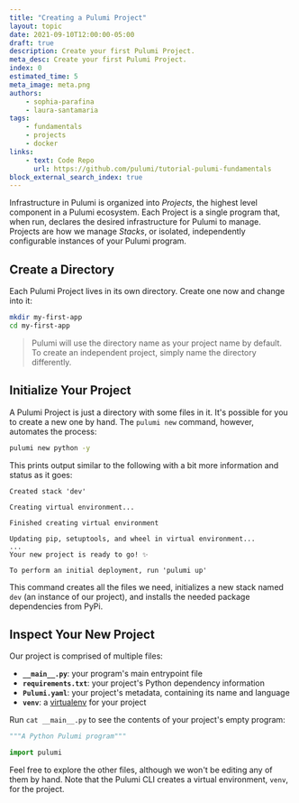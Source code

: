 ```yaml
---
title: "Creating a Pulumi Project"
layout: topic
date: 2021-09-10T12:00:00-05:00
draft: true
description: Create your first Pulumi Project.
meta_desc: Create your first Pulumi Project.
index: 0
estimated_time: 5
meta_image: meta.png
authors:
    - sophia-parafina
    - laura-santamaria
tags:
    - fundamentals
    - projects
    - docker
links:
    - text: Code Repo
      url: https://github.com/pulumi/tutorial-pulumi-fundamentals
block_external_search_index: true
---
```


Infrastructure in Pulumi is organized into _Projects_, the highest level
component in a Pulumi ecosystem. Each Project is a single program that, when
run, declares the desired infrastructure for Pulumi to manage. Projects are how
we manage _Stacks_, or isolated, independently configurable instances of your
Pulumi program.

## Create a Directory

Each Pulumi Project lives in its own directory. Create one now and change into
it:

```bash
mkdir my-first-app
cd my-first-app
```

> Pulumi will use the directory name as your project name by default. To create
> an independent project, simply name the directory differently.

## Initialize Your Project

A Pulumi Project is just a directory with some files in it. It's possible for
you to create a new one by hand. The `pulumi new` command, however, automates
the process:

```bash
pulumi new python -y
```

This prints output similar to the following with a bit more information and
status as it goes:

```
Created stack 'dev'

Creating virtual environment...

Finished creating virtual environment

Updating pip, setuptools, and wheel in virtual environment...
...
Your new project is ready to go! ✨

To perform an initial deployment, run 'pulumi up'
```

This command creates all the files we need, initializes a new stack named `dev`
(an instance of our project), and installs the needed package dependencies from
PyPi.

## Inspect Your New Project

Our project is comprised of multiple files:

* **`__main__.py`**: your program's main entrypoint file
* **`requirements.txt`**: your project's Python dependency information
* **`Pulumi.yaml`**: your project's metadata, containing its name and language
* **`venv`**: a [virtualenv](https://pypi.org/project/virtualenv/) for your project

Run `cat __main__.py` to see the contents of your project's empty program:

```python
"""A Python Pulumi program"""

import pulumi
```

Feel free to explore the other files, although we won't be editing any of them
by hand. Note that the Pulumi CLI creates a virtual environment, `venv`, for the
project.
